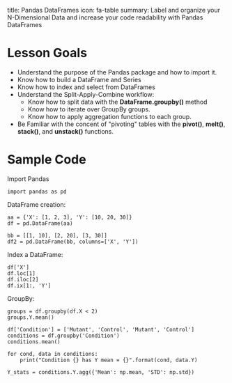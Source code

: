 title: Pandas DataFrames
icon: fa-table
summary: Label and organize your N-Dimensional Data and increase your code readability with Pandas DataFrames

# Lesson Goals

  - Understand the purpose of the Pandas package and how to import it.
  - Know how to build a DataFrame and Series
  - Know how to index and select from DataFrames
  - Understand the Split-Apply-Combine workflow:
      - Know how to split data with the **DataFrame.groupby()** method
      - Know how to iterate over GroupBy groups.
      - Know how to apply aggregation functions to each group.
  - Be Familiar with the concent of "pivoting" tables with the **pivot()**, **melt()**, **stack()**, and **unstack()** functions.

# Sample Code

Import Pandas

    import pandas as pd

DataFrame creation:

    aa = {'X': [1, 2, 3], 'Y': [10, 20, 30]}
    df = pd.DataFrame(aa)

    bb = [[1, 10], [2, 20], [3, 30]]
    df2 = pd.DataFrame(bb, columns=['X', 'Y'])

Index a DataFrame:

    df['X']
    df.loc[1]
    df.iloc[2]
    df.ix[1:, 'Y']

GroupBy:

    groups = df.groupby(df.X < 2)
    groups.Y.mean()

    df['Condition'] = ['Mutant', 'Control', 'Mutant', 'Control']
    conditions = df.groupby('Condition')
    conditions.mean()

    for cond, data in conditions:
        print("Condition {} has Y mean = {}".format(cond, data.Y)

    Y_stats = conditions.Y.agg({'Mean': np.mean, 'STD': np.std})

